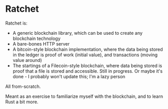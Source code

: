 # Ratchet

Ratchet is:
- A generic blockchain library, which can be used to create any blockchain
  technology
- A bare-bones HTTP server
- A bitcoin-style blockchain implementation, where the data being stored
  in the ledger is proof of work (initial value), and transactions (moving
  value around)
- The startings of a Filecoin-style blockchain, where data being stored is
  proof that a file is stored and accessible. Still in progress. Or maybe
  it's done - I probably won't update this; I'm a lazy person

All from-scratch.

Meant as an exercise to familiarize myself with the blockchain,
and to learn Rust a bit more.
